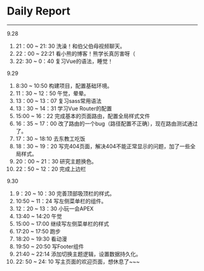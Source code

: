 # Daily Report

---

9.28

1. 21：00 ~ 21: 30 洗澡！和伯父伯母视频聊天。
2. 22：00 ~ 22:21 看小熊的博客！熊学长真厉害呀（
3. 22: 30 ~  0：40 复习Vue的语法，睡觉！

9.29

1. 8:30 ~ 10:50 构建项目，配置基础环境。
2. 11：30 ~ 12：50 午觉，晕晕。
3. 13：00 ~ 13：07 复习sass常用语法
4. 13：30 ~ 14：31  学习Vue Router的配置
5. 15:00 ~ 16：22  完成基本的页面路由，配置全局样式文件
6. 16：35 ~ 17：00 改了路由的一个bug（路径配置不正确），现在路由测试通过了。
7. 17：30 ~ 18:10 去东教工吃饭
8. 18：30 ~ 19：20  写完404页面，解决404不能正常显示的问题，加了一些全局样式。
9. 20：00 ~ 21：30 研究主题换色。
10. 22：50 ~ 12：20  完成上边栏

9.30

1. 9：20 ~ 10：30  完善顶部吸顶栏的样式。
2. 10:50 ~ 11：24   写左侧菜单栏的组件。
3. 12：20 ~ 13：30  小玩一会APEX
3. 13:40 ~ 14:20  午觉
3. 15:00  ~ 17:00  继续写左侧菜单栏的样式
3. 17:20 ~ 17:50  跑步
3. 18:20 ~ 19:30  看动漫
3. 19:50 ~ 20:50 写Footer组件
3. 21:40 ~ 22:14  添加切换主题逻辑，设置数据持久化。
3.  22: 50 ~ 24: 10 写主页面的欢迎页面，想休息了~~~
